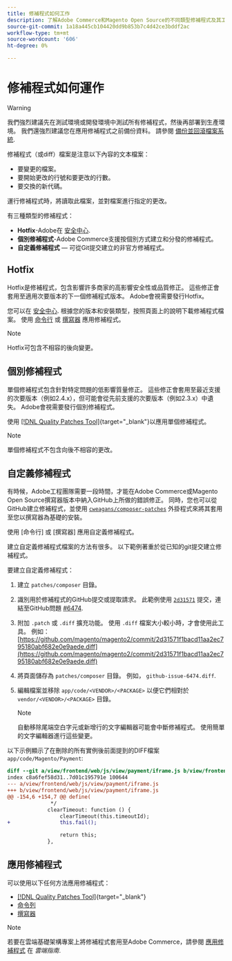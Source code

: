 ```yaml
---
title: 修補程式如何工作
description: 了解Adobe Commerce和Magento Open Source的不同類型修補程式及其工作方式。
source-git-commit: 1a18a445cb104420dd9b853b7c4d42ce3bddf2ac
workflow-type: tm+mt
source-wordcount: '606'
ht-degree: 0%

---
```



# 修補程式如何運作

>[!WARNING]
>
>我們強烈建議先在測試環境或開發環境中測試所有修補程式，然後再部署到生產環境。 我們還強烈建議您在應用修補程式之前備份資料。 請參閱 [備份並回滾檔案系統](../../installation/tutorials/backup.md).

修補程式（或diff）檔案是注意以下內容的文本檔案：

- 要變更的檔案。
- 要開始更改的行號和要更改的行數。
- 要交換的新代碼。

運行修補程式時，將讀取此檔案，並對檔案進行指定的更改。

有三種類型的修補程式：

- **Hotfix**-Adobe在 [安全中心](https://magento.com/security/patches).
- **個別修補程式**-Adobe Commerce支援按個別方式建立和分發的修補程式。
- **自定義修補程式** — 可從Git提交建立的非官方修補程式。

## Hotfix

Hotfix是修補程式，包含影響許多商家的高影響安全性或品質修正。 這些修正會套用至適用次要版本的下一個修補程式版本。 Adobe會視需要發行Hotfix。

您可以在 [安全中心](https://magento.com/security/patches). 根據您的版本和安裝類型，按照頁面上的說明下載修補程式檔案。 使用 [命令行](../patches/apply.md#) 或 [撰寫器](../patches/apply.md) 應用修補程式。

>[!NOTE]
>
>Hotfix可包含不相容的後向變更。

## 個別修補程式

單個修補程式包含針對特定問題的低影響質量修正。 這些修正會套用至最近支援的次要版本（例如2.4.x），但可能會從先前支援的次要版本（例如2.3.x）中遺失。 Adobe會視需要發行個別修補程式。

使用 [[!DNL Quality Patches Tool]](https://experienceleague.adobe.com/tools/commerce-quality-patches/index.html){target=&quot;_blank&quot;}以應用單個修補程式。

>[!NOTE]
>
>單個修補程式不包含向後不相容的更改。

## 自定義修補程式

有時候，Adobe工程團隊需要一段時間，才能在Adobe Commerce或Magento Open Source撰寫器版本中納入GitHub上所做的錯誤修正。 同時，您也可以從GitHub建立修補程式，並使用 [`cweagans/composer-patches`](https://github.com/cweagans/composer-patches/) 外掛程式來將其套用至您以撰寫器為基礎的安裝。

使用 [命令行] 或 [撰寫器] 應用自定義修補程式。

建立自定義修補程式檔案的方法有很多。 以下範例著重於從已知的git提交建立修補程式。

要建立自定義修補程式：

1. 建立 `patches/composer` 目錄。
1. 識別用於修補程式的GitHub提交或提取請求。 此範例使用 [`2d31571`](https://github.com/magento/magento2/commit/2d31571f1bacd11aa2ec795180abf682e0e9aede) 提交，連結至GitHub問題 [#6474](https://github.com/magento/magento2/issues/6474).
1. 附加 `.patch` 或 `.diff` 擴充功能。 使用 `.diff` 檔案大小較小時，才會使用此工具。 例如： [https://github.com/magento/magento2/commit/2d31571f1bacd11aa2ec795180abf682e0e9aede.diff](https://github.com/magento/magento2/commit/2d31571f1bacd11aa2ec795180abf682e0e9aede.diff)
1. 將頁面儲存為 `patches/composer` 目錄。 例如， `github-issue-6474.diff`.
1. 編輯檔案並移除 `app/code/<VENDOR>/<PACKAGE>` 以便它們相對於 `vendor/<VENDOR>/<PACKAGE>` 目錄。

   >[!NOTE]
   >
   >自動移除尾端空白字元或新增行的文字編輯器可能會中斷修補程式。 使用簡單的文字編輯器進行這些變更。

以下示例顯示了在刪除的所有實例後前面提到的DIFF檔案 `app/code/Magento/Payment`:

```diff
diff --git a/view/frontend/web/js/view/payment/iframe.js b/view/frontend/web/js/view/payment/iframe.js
index c8a6fef58d31..7d01c195791e 100644
--- a/view/frontend/web/js/view/payment/iframe.js
+++ b/view/frontend/web/js/view/payment/iframe.js
@@ -154,6 +154,7 @@ define(
              */
             clearTimeout: function () {
                 clearTimeout(this.timeoutId);
+                this.fail();

                 return this;
             },
```

## 應用修補程式

可以使用以下任何方法應用修補程式：

- [[!DNL Quality Patches Tool]](https://experienceleague.adobe.com/tools/commerce-quality-patches/index.html){target=&quot;_blank&quot;}
- [命令列](/help/upgrade/patches/apply.md#command-line)
- [撰寫器](/help/upgrade/patches/apply.md#composer)

>[!NOTE]
>
>若要在雲端基礎架構專案上將修補程式套用至Adobe Commerce，請參閱 [應用修補程式](https://devdocs.magento.com/cloud/project/project-patch.html) 在 _雲端指南_.
